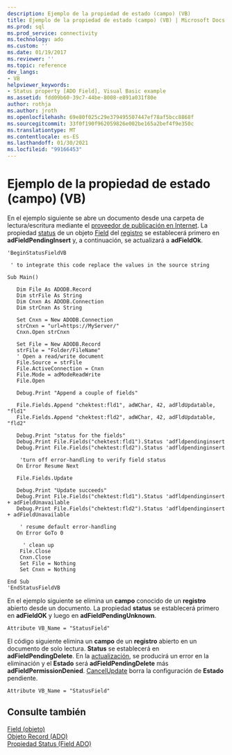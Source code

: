 ```yaml
---
description: Ejemplo de la propiedad de estado (campo) (VB)
title: Ejemplo de la propiedad de estado (campo) (VB) | Microsoft Docs
ms.prod: sql
ms.prod_service: connectivity
ms.technology: ado
ms.custom: ''
ms.date: 01/19/2017
ms.reviewer: ''
ms.topic: reference
dev_langs:
- VB
helpviewer_keywords:
- Status property [ADO Field], Visual Basic example
ms.assetid: fdd09b60-39c7-44be-8008-e891a031f80e
author: rothja
ms.author: jroth
ms.openlocfilehash: 69e80f025c29e379495507447ef78af5bcc8868f
ms.sourcegitcommit: 33f0f190f962059826e002be165a2bef4f9e350c
ms.translationtype: MT
ms.contentlocale: es-ES
ms.lasthandoff: 01/30/2021
ms.locfileid: "99166453"
---
```

# <a name="status-property-example-field-vb"></a>Ejemplo de la propiedad de estado (campo) (VB)
En el ejemplo siguiente se abre un documento desde una carpeta de lectura/escritura mediante el [proveedor de publicación en Internet](../../guide/appendixes/microsoft-ole-db-provider-for-internet-publishing.md). La propiedad [status](./status-property-ado-field.md) de un objeto [Field](./field-object.md) del [registro](./record-object-ado.md) se establecerá primero en **adFieldPendingInsert** y, a continuación, se actualizará a **adFieldOk**.  
  
```  
'BeginStatusFieldVB  
  
 ' to integrate this code replace the values in the source string  
  
Sub Main()  
  
   Dim File As ADODB.Record  
   Dim strFile As String  
   Dim Cnxn As ADODB.Connection  
   Dim strCnxn As String  
  
   Set Cnxn = New ADODB.Connection  
   strCnxn = "url=https://MyServer/"  
   Cnxn.Open strCnxn  
  
   Set File = New ADODB.Record  
   strFile = "Folder/FileName"  
   ' Open a read/write document  
   File.Source = strFile  
   File.ActiveConnection = Cnxn  
   File.Mode = adModeReadWrite  
   File.Open  
  
   Debug.Print "Append a couple of fields"  
  
   File.Fields.Append "chektest:fld1", adWChar, 42, adFldUpdatable, "fld1"  
   File.Fields.Append "chektest:fld2", adWChar, 42, adFldUpdatable, "fld2"  
  
   Debug.Print "status for the fields"  
   Debug.Print File.Fields("chektest:fld1").Status 'adfldpendinginsert  
   Debug.Print File.Fields("chektest:fld2").Status 'adfldpendinginsert  
  
    'turn off error-handling to verify field status  
   On Error Resume Next  
  
   File.Fields.Update  
  
   Debug.Print "Update succeeds"  
   Debug.Print File.Fields("chektest:fld1").Status 'adfldpendinginsert + adFieldUnavailable  
   Debug.Print File.Fields("chektest:fld2").Status 'adfldpendinginsert + adFieldUnavailable  
  
    ' resume default error-handling  
   On Error GoTo 0  
  
     ' clean up  
    File.Close  
    Cnxn.Close  
    Set File = Nothing  
    Set Cnxn = Nothing  
  
End Sub  
'EndStatusFieldVB  
```  
  
 En el ejemplo siguiente se elimina un **campo** conocido de un **registro** abierto desde un documento. La propiedad **status** se establecerá primero en **adFieldOK** y luego en **adFieldPendingUnknown**.  
  
```  
Attribute VB_Name = "StatusField"  
```  
  
 El código siguiente elimina un **campo** de un **registro** abierto en un documento de solo lectura. **Status** se establecerá en **adFieldPendingDelete**. En la [actualización](./update-method.md), se producirá un error en la eliminación y el **Estado** será **adFieldPendingDelete** más **adFieldPermissionDenied**. [CancelUpdate](./cancelupdate-method-ado.md) borra la configuración de **Estado** pendiente.  
  
```  
Attribute VB_Name = "StatusField"  
```  
  
## <a name="see-also"></a>Consulte también  
 [Field (objeto)](./field-object.md)   
 [Objeto Record (ADO)](./record-object-ado.md)   
 [Propiedad Status (Field ADO)](./status-property-ado-field.md)